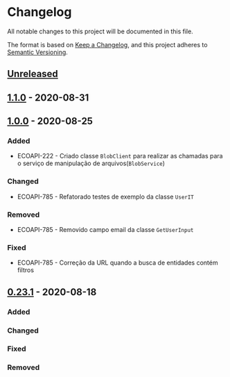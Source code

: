 # Changelog

All notable changes to this project will be documented in this file.

The format is based on [Keep a Changelog](https://keepachangelog.com/en/1.0.0/),
and this project adheres to [Semantic Versioning](https://semver.org/spec/v2.0.0.html).

## [Unreleased]

## [1.1.0] - 2020-08-31

## [1.0.0] - 2020-08-25

### Added

-   ECOAPI-222 - Criado classe `BlobClient` para realizar as chamadas para o serviço de manipulação de arquivos(`BlobService`)

### Changed

-   ECOAPI-785 - Refatorado testes de exemplo da classe `UserIT`

### Removed

-   ECOAPI-785 - Removido campo email da classe `GetUserInput`

### Fixed

-   ECOAPI-785 - Correção da URL quando a busca de entidades contém filtros

## [0.23.1] - 2020-08-18

### Added

### Changed

### Fixed

### Removed

[Unreleased]: https://github.com/dev-senior-com-br/senior-core-java/compare/v1.1.0...HEAD

[1.1.0]: https://github.com/dev-senior-com-br/senior-core-java/compare/v1.0.0...1.1.0

[1.0.0]: https://github.com/dev-senior-com-br/senior-core-java/compare/v0.23.1...1.0.0

[0.23.1]: https://github.com/dev-senior-com-br/senior-core-java/compare/v0.1.0...0.23.1
